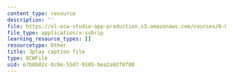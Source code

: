 ```yaml
---
content_type: resource
description: ''
file: https://ol-ocw-studio-app-production.s3.amazonaws.com/courses/6-0001-introduction-to-computer-science-and-programming-in-python-fall-2016/e7b8b82c0c0e55d79105bea2a92f8f88_goalLDamePE.vtt
file_type: application/x-subrip
learning_resource_types: []
resourcetype: Other
title: 3play caption file
type: OCWFile
uid: e7b8b82c-0c0e-55d7-9105-bea2a92f8f88
---
```


